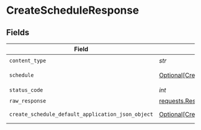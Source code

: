 # CreateScheduleResponse


## Fields

| Field                                                                                                             | Type                                                                                                              | Required                                                                                                          | Description                                                                                                       |
| ----------------------------------------------------------------------------------------------------------------- | ----------------------------------------------------------------------------------------------------------------- | ----------------------------------------------------------------------------------------------------------------- | ----------------------------------------------------------------------------------------------------------------- |
| `content_type`                                                                                                    | *str*                                                                                                             | :heavy_check_mark:                                                                                                | N/A                                                                                                               |
| `schedule`                                                                                                        | [Optional[CreateScheduleSchedule]](../../models/operations/createscheduleschedule.md)                             | :heavy_minus_sign:                                                                                                | A schedule object.                                                                                                |
| `status_code`                                                                                                     | *int*                                                                                                             | :heavy_check_mark:                                                                                                | N/A                                                                                                               |
| `raw_response`                                                                                                    | [requests.Response](https://requests.readthedocs.io/en/latest/api/#requests.Response)                             | :heavy_minus_sign:                                                                                                | N/A                                                                                                               |
| `create_schedule_default_application_json_object`                                                                 | [Optional[CreateScheduleDefaultApplicationJSON]](../../models/operations/createscheduledefaultapplicationjson.md) | :heavy_minus_sign:                                                                                                | Error response.                                                                                                   |
